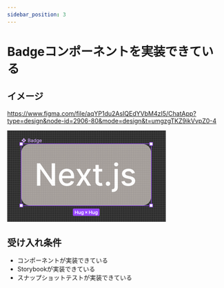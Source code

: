 ```yaml
---
sidebar_position: 3
---
```


# Badgeコンポーネントを実装できている

## イメージ

https://www.figma.com/file/aqYP1du2AsIQEdYVbM4zI5/ChatApp?type=design&node-id=2906-80&mode=design&t=umgzgTKZ9ikVvpZ0-4

![img.png](assets/badge-component.png)

## 受け入れ条件

- コンポーネントが実装できている
- Storybookが実装できている
- スナップショットテストが実装できている
